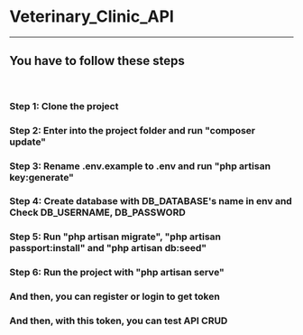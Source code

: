 <h1>Veterinary_Clinic_API</h1>
<hr>
<h2>You have to follow these steps</h2>
<br>
<h3>Step 1: Clone the project</h3>
<h3>Step 2: Enter into the project folder and run "composer update"</h3>
<h3>Step 3: Rename .env.example to .env and run "php artisan key:generate"</h3>
<h3>Step 4: Create database with DB_DATABASE's name in env and Check DB_USERNAME, DB_PASSWORD</h3>
<h3>Step 5: Run "php artisan migrate", "php artisan passport:install" and "php artisan db:seed"</h3>
<h3>Step 6: Run the project with "php artisan serve"</h3>
<h3>And then, you can register or login to get token</h3>
<h3>And then, with this token, you can test API CRUD</h3>
